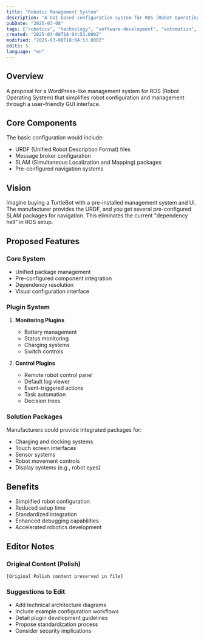 ```yaml
---
title: "Robotic Management System"
description: "A GUI-based configuration system for ROS (Robot Operating System) that simplifies robot setup, configuration, and management"
pubDate: "2025-03-08"
tags: ["robotics", "technology", "software-development", "automation", "ros"]
created: "2025-03-08T18:04:53.000Z"
modified: "2025-03-08T18:04:53.000Z"
edits: 5
language: "en"
---
```


## Overview
A proposal for a WordPress-like management system for ROS (Robot Operating System) that simplifies robot configuration and management through a user-friendly GUI interface.

## Core Components
The basic configuration would include:
- URDF (Unified Robot Description Format) files
- Message broker configuration
- SLAM (Simultaneous Localization and Mapping) packages
- Pre-configured navigation systems

## Vision
Imagine buying a TurtleBot with a pre-installed management system and UI. The manufacturer provides the URDF, and you get several pre-configured SLAM packages for navigation. This eliminates the current "dependency hell" in ROS setup.

## Proposed Features

### Core System
- Unified package management
- Pre-configured component integration
- Dependency resolution
- Visual configuration interface

### Plugin System
1. **Monitoring Plugins**
   - Battery management
   - Status monitoring
   - Charging systems
   - Switch controls

2. **Control Plugins**
   - Remote robot control panel
   - Default log viewer
   - Event-triggered actions
   - Task automation
   - Decision trees

### Solution Packages
Manufacturers could provide integrated packages for:
- Charging and docking systems
- Touch screen interfaces
- Sensor systems
- Robot movement controls
- Display systems (e.g., robot eyes)

## Benefits
- Simplified robot configuration
- Reduced setup time
- Standardized integration
- Enhanced debugging capabilities
- Accelerated robotics development

## Editor Notes

### Original Content (Polish)
```
[Original Polish content preserved in file]
```

### Suggestions to Edit
- Add technical architecture diagrams
- Include example configuration workflows
- Detail plugin development guidelines
- Propose standardization process
- Consider security implications
